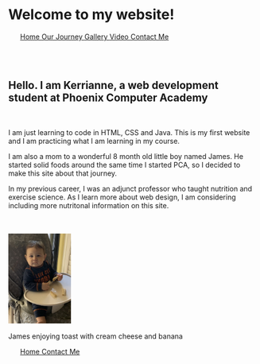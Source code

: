 <html> 
<title>
	Kerrianne's Practice Website
</title>
<body>
	<div class= "page_top">
	<h1> Welcome to my website! </h1>
</div>
<nav>
	<ul>
	<a href ="home.html"> Home </a> 
	<a href ="firstfoods.html"> Our Journey </a> 
	<a href ="gallery.html"> Gallery </a>
	<a href ="video.html"> Video </a>
	<a href ="contact.html"> Contact Me </a>
	</ul>
</nav>
<br>
<br>
<H2> Hello. I am Kerrianne, a web development student at Phoenix Computer Academy </H2>
<br>
<p> I am just learning to code in HTML, CSS and Java.  This is my first website and I am practicing what I am learning in my course.</p>
<p> I am also a mom to a wonderful 8 month old little boy named James. He started solid foods around the same time I started PCA, so I decided to make this site about that journey. </p>
<p> In my previous career, I was an adjunct professor who taught nutrition and exercise science.  As I learn more about web design, I am considering including more nutritonal information on this site. </p>
<br>
<br>

<img src= "James2.jpg" alt= "Photo Could not be Displayed" height="25%" width="25%">
<p> James enjoying toast with cream cheese and banana </p>

<link type ="text/css" rel= "stylesheet" href="style.css"/>
<link type ="text/css" rel= "stylesheet" href="menu.css"/>
<footer> 
	<ul>
		<a href ="home.html"> Home </a>
		<a href ="contact.html"> Contact Me </a>
	</ul>
</footer>
</body> 
</html>
